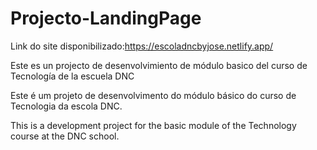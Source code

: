 # Projecto-LandingPage
Link do site disponibilizado:https://escoladncbyjose.netlify.app/

Este es un projecto de desenvolvimiento de módulo basico del curso de Tecnología de la escuela DNC

Este é um projeto de desenvolvimento do módulo básico do curso de Tecnologia da escola DNC.

This is a development project for the basic module of the Technology course at the DNC school.
